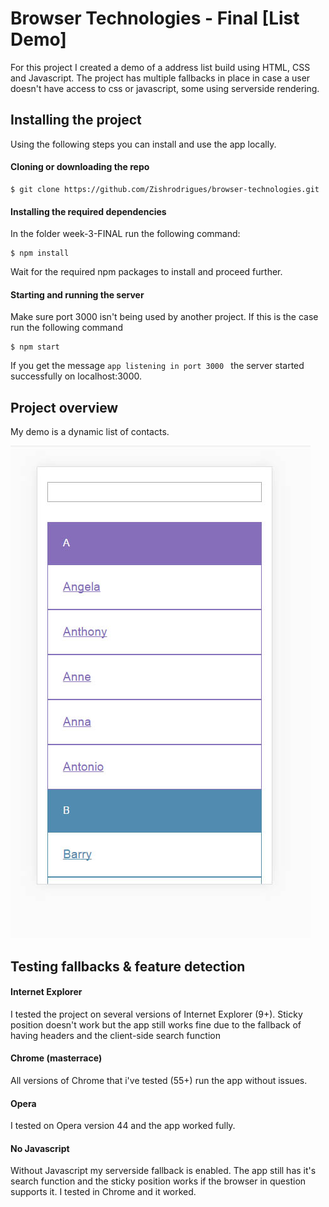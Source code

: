 # Browser Technologies - Final [List Demo]

For this project I created a demo of a address list build using HTML, CSS and Javascript. The project has multiple fallbacks in place in case a user doesn't have access to css or javascript, some using serverside rendering.

## Installing the project

Using the following steps you can install and use the app locally.

#### Cloning or downloading the repo

```
$ git clone https://github.com/Zishrodrigues/browser-technologies.git
```
#### Installing the required dependencies
In the folder week-3-FINAL run the following command:
```
$ npm install
```
Wait for the required npm packages to install and proceed further.

#### Starting and running the server
Make sure port 3000 isn't being used by another project. If this is the case run the following command
```
$ npm start
```
If you get the message ```app listening in port 3000 ``` the server started successfully on localhost:3000.

## Project overview

My demo is a dynamic list of contacts.

![overview page](https://raw.githubusercontent.com/zishrodrigues/browser-technologies/master/week-3-FINAL/screenshots/overview.jpg)

## Testing fallbacks & feature detection

#### Internet Explorer

I tested the project on several versions of Internet Explorer (9+). Sticky position doesn't work but the app still works fine due to the fallback of having headers and the client-side search function

#### Chrome (masterrace)

All versions of Chrome that i've tested (55+) run the app without issues.

#### Opera

I tested on Opera version 44 and the app worked fully.

#### No Javascript

Without Javascript my serverside fallback is enabled. The app still has it's search function and the sticky position works if the browser in question supports it. I tested in Chrome and it worked.
